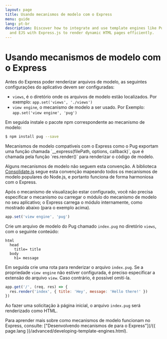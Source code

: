 ```yaml
---
layout: page
title: Usando mecanismos de modelo com o Express
menu: guide
lang: pt-br
description: Discover how to integrate and use template engines like Pug, Handlebars,
  and EJS with Express.js to render dynamic HTML pages efficiently.
---
```


# Usando mecanismos de modelo com o Express

Antes do Express poder renderizar arquivos de modelo, as
seguintes configurações do aplicativo devem ser configuradas:

* `views`, é o diretório onde os arquivos de
modelo estão localizados. Por exemplo: `app.set('views',
'./views')`
* `view engine`, o mecanismo de modelo a ser
usado. Por Exemplo: `app.set('view engine', 'pug')`

Em seguida instale o pacote npm correspondente ao mecanismo de modelo:

```bash
$ npm install pug --save
```

<div class="doc-box doc-notice" markdown="1">
Mecanismos de modelo compatíveis com o Express como o Pug exportam
uma função chamada `__express(filePath, options,
callback)`, que é chamada pela função
`res.render()` para renderizar o código de modelo.

Alguns mecanismos de modelo não seguem esta convenção. A
biblioteca [Consolidate.js](https://www.npmjs.org/package/consolidate)
segue esta convenção mapeando todos os mecanismos de modelo populares
do Node.js, e portanto funciona de forma harmoniosa com o Express.
</div>

Após o mecanismo de visualização estar configurado, você não
precisa especificar o mecanismo ou carregar o módulo do mecanismo de
modelo no seu aplicativo; o Express carrega o módulo internamente,
como mostrado abaixo (para o exemplo acima).

```js
app.set('view engine', 'pug')
```

Crie um arquivo de modelo do Pug
chamado `index.pug` no diretório
`views`, com o seguinte conteúdo:

```pug
html
  head
    title= title
  body
    h1= message
```

Em seguida crie uma rota para renderizar o arquivo
`index.pug`. Se a propriedade `view
engine` não estiver configurada, é preciso especificar a
extensão do arquivo `view`. Caso contrário, é
possível omití-la.

```js
app.get('/', (req, res) => {
  res.render('index', { title: 'Hey', message: 'Hello there!' })
})
```

Ao fazer uma solicitação à página inicial, o arquivo `index.pug` será renderizado como HTML.

Para aprender mais sobre como mecanismos de modelo funcionam no
Express, consulte: ["Desenvolvendo mecanismos de para o Express"](/{{ page.lang }}/advanced/developing-template-engines.html).

